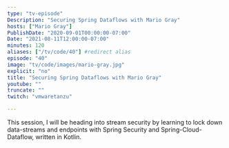 ```yaml
---
type: "tv-episode"
Description: "Securing Spring Dataflows with Mario Gray"
hosts: ["Mario Gray"]
PublishDate: "2020-09-01T00:00:00-07:00"
Date: "2021-08-11T12:00:00-07:00"
minutes: 120
aliases: ["/tv/code/40"] #redirect alias
episode: "40"
image: "tv/code/images/mario-gray.jpg"
explicit: "no"
title: "Securing Spring Dataflows with Mario Gray"
youtube: ""
truncate: ""
twitch: "vmwaretanzu"

---
```


This session, I will be heading into stream security by learning to lock down data-streams and endpoints with Spring Security and Spring-Cloud-Dataflow, written in Kotlin.